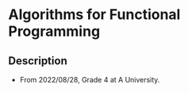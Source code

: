 # Algorithms for Functional Programming

## Description

- From 2022/08/28, Grade 4 at A University.
